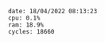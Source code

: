 

                date: 18/04/2022 08:13:23
                cpu: 0.1%
                ram: 18.9%
                cycles: 18660

                         